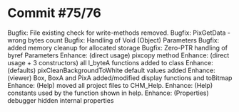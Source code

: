 # Commit #75/76

Bugfix: 	File existing check for write-methods removed.
Bugfix:		PixGetData - wrong bytes count
Bugfix:		Handling of Void (Object) Parameters
Bugfix:		added memory cleanup for allocated storage
Bugfix:		Zero-PTR handling of byref Parameters
Enhance: 	(direct usage) pixcopy method 
Enhance:	(direct usage + 3 constructors) all l_byteA functions added to class 
Enhance:	(defaults) pixCleanBackgroundToWhite default values added
Enhance: 	(viewer) Box, BoxA and PixA added/modified display functions and toBitmap
Enhance:	(Help) moved all project files to CHM_Help.
Enhance: 	(Help) constants used by the function shown in help.
Enhance:	(Properties) debugger hidden internal properties